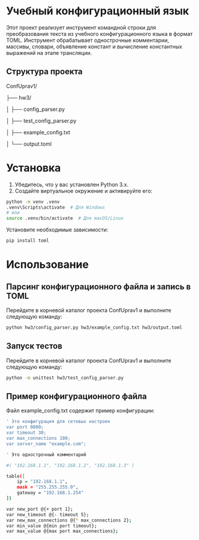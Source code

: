 # Учебный конфигурационный язык

Этот проект реализует инструмент командной строки для преобразования текста из учебного конфигурационного языка в формат TOML. Инструмент обрабатывает однострочные комментарии, массивы, словари, объявление констант и вычисление константных выражений на этапе трансляции.

## Структура проекта
ConfUprav1/

├── hw3/

│   ├── config_parser.py

│   ├── test_config_parser.py

│   ├── example_config.txt

│   └── output.toml


# Установка

1. Убедитесь, что у вас установлен Python 3.x.
2. Создайте виртуальное окружение и активируйте его:

```sh
python -m venv .venv
.venv\Scripts\activate  # Для Windows
# или
source .venv/bin/activate  # Для macOS/Linux
```
Установите необходимые зависимости:
```sh
pip install toml
```

# Использование
## Парсинг конфигурационного файла и запись в TOML
Перейдите в корневой каталог проекта ConfUprav1 и выполните следующую команду:
```sh
python hw3/config_parser.py hw3/example_config.txt hw3/output.toml
```

## Запуск тестов
Перейдите в корневой каталог проекта ConfUprav1 и выполните следующую команду:

```sh
python -m unittest hw3/test_config_parser.py
```

## Пример конфигурационного файла
Файл example_config.txt содержит пример конфигурации:
```sh
' Это конфигурация для сетевых настроек
var port 8080;
var timeout 30;
var max_connections 100;
var server_name "example.com";

' Это однострочный комментарий

#( "192.168.1.1", "192.168.1.2", "192.168.1.3" )

table([
    ip = "192.168.1.1",
    mask = "255.255.255.0",
    gateway = "192.168.1.254"
])

var new_port @{+ port 1};
var new_timeout @{- timeout 5};
var new_max_connections @{* max_connections 2};
var min_value @{min port timeout};
var max_value @{max port max_connections};
```

